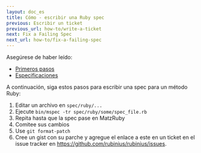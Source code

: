 ```yaml
---
layout: doc_es
title: Cómo - escribir una Ruby spec
previous: Escribir un ticket
previous_url: how-to/write-a-ticket
next: Fix a Failing Spec
next_url: how-to/fix-a-failing-spec
---
```


Asegúrese de haber leído:

  *  [Primeros pasos](/doc/es/getting-started/)
  *  [Especificaciones](/doc/es/specs/)

A continuación, siga estos pasos para escribir una spec para un método Ruby:

  1. Editar un archivo en `spec/ruby/...`
  2. Ejecute `bin/mspec -tr spec/ruby/some/spec_file.rb`
  3. Repita hasta que la spec pase en MatzRuby
  4. Comitee sus cambios
  7. Use `git format-patch`
  8. Cree un gist con su parche y agregue  el enlace a este en un ticket en el issue tracker en https://github.com/rubinius/rubinius/issues.
